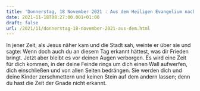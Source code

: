 ```yaml
---
title: 'Donnerstag, 18 November 2021 : Aus dem Heiligen Evangelium nach Lukas - Lk 19,41-44.'
date: 2021-11-18T08:27:00.001+01:00
draft: false
url: /2021/11/donnerstag-18-november-2021-aus-dem.html
---
```


In jener Zeit, als Jesus näher kam und die Stadt sah, weinte er über sie und sagte: Wenn doch auch du an diesem Tag erkannt hättest, was dir Frieden bringt. Jetzt aber bleibt es vor deinen Augen verborgen. Es wird eine Zeit für dich kommen, in der deine Feinde rings um dich einen Wall aufwerfen, dich einschließen und von allen Seiten bedrängen. Sie werden dich und deine Kinder zerschmettern und keinen Stein auf dem andern lassen; denn du hast die Zeit der Gnade nicht erkannt.